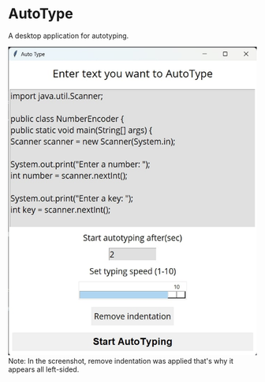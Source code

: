 # AutoType
A desktop application for autotyping.

![Screehshot of app](APP.jpg)
Note: In the screenshot, remove indentation was applied that's why it appears all left-sided. 

